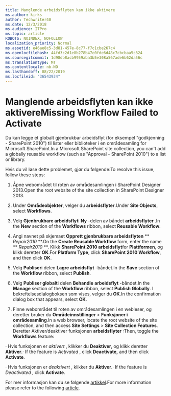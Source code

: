 ```yaml
---
title: Manglende arbeidsflyten kan ikke aktivere
ms.author: kirks
author: Techwriter40
ms.date: 12/3/2018
ms.audience: ITPro
ms.topic: article
ROBOTS: NOINDEX, NOFOLLOW
localization_priority: Normal
ms.assetid: e46ae8c5-3d81-457e-8c77-f7c1cbe267c4
ms.openlocfilehash: 44fd3c2d1e8b278b47c0fde6d48c7cbcbaa5c324
ms.sourcegitcommit: 1d98db8acb9959aba3b5e308a567ade6b62da56c
ms.translationtype: MT
ms.contentlocale: nb-NO
ms.lasthandoff: 08/22/2019
ms.locfileid: "36543934"
---
```

# <a name="missing-workflow-failed-to-activate"></a><span data-ttu-id="0162c-102">Manglende arbeidsflyten kan ikke aktivere</span><span class="sxs-lookup"><span data-stu-id="0162c-102">Missing Workflow Failed to Activate</span></span>

<span data-ttu-id="0162c-103">Du kan legge et globalt gjenbrukbar arbeidsflyt (for eksempel "godkjenning - SharePoint 2010") til lister eller biblioteker i en områdesamling for Microsoft SharePoint.</span><span class="sxs-lookup"><span data-stu-id="0162c-103">In a Microsoft SharePoint site collection, you can't add a globally reusable workflow (such as "Approval - SharePoint 2010") to a list or library.</span></span>
  
<span data-ttu-id="0162c-104">Hvis du vil løse dette problemet, gjør du følgende:</span><span class="sxs-lookup"><span data-stu-id="0162c-104">To resolve this issue, follow these steps:</span></span> 
  
1. <span data-ttu-id="0162c-105">Åpne webområdet til roten av områdesamlingen i SharePoint Designer 2013.</span><span class="sxs-lookup"><span data-stu-id="0162c-105">Open the root website of the site collection in SharePoint Designer 2013.</span></span>
  
2. <span data-ttu-id="0162c-106">Under **Områdeobjekter**, velger du **arbeidsflyter**.</span><span class="sxs-lookup"><span data-stu-id="0162c-106">Under **Site Objects**, select **Workflows**.</span></span> 
  
3. <span data-ttu-id="0162c-107">Velg **Gjenbrukbare arbeidsflyt**i **Ny** -delen av båndet **arbeidsflyter** .</span><span class="sxs-lookup"><span data-stu-id="0162c-107">In the **New** section of the **Workflows** ribbon, select **Reusable Workflow**.</span></span> 
  
4. <span data-ttu-id="0162c-108">Angi navnet på skjemaet **Opprett gjenbrukbare arbeidsflyten** \*\* *Repair2010* \*\*.</span><span class="sxs-lookup"><span data-stu-id="0162c-108">On the **Create Reusable Workflow** form, enter the name \*\* *Repair2010* \*\*.</span></span> <span data-ttu-id="0162c-109">Klikk **SharePoint 2010 arbeidsflyt**for **Plattformen**, og klikk deretter **OK**.</span><span class="sxs-lookup"><span data-stu-id="0162c-109">For **Platform Type**, click **SharePoint 2010 Workflow**, and then click **OK**.</span></span> 
  
1. <span data-ttu-id="0162c-110">Velg **Publiser**i delen **Lagre** **arbeidsflyt** -båndet.</span><span class="sxs-lookup"><span data-stu-id="0162c-110">In the **Save** section of the **Workflow** ribbon, select **Publish**.</span></span> 
  
2. <span data-ttu-id="0162c-111">Velg **Publiser globalt**i delen **Behandle** **arbeidsflyt** -båndet.</span><span class="sxs-lookup"><span data-stu-id="0162c-111">In the **Manage** section of the **Workflow** ribbon, select **Publish Globally**.</span></span> <span data-ttu-id="0162c-112">I bekreftelsesdialogboksen som vises, velger du **OK**.</span><span class="sxs-lookup"><span data-stu-id="0162c-112">In the confirmation dialog box that appears, select **OK**.</span></span> 
  
3. <span data-ttu-id="0162c-113">Finne webområdet til roten av områdesamlingen i en webleser, og deretter bruker du **Områdeinnstillinger** \> **Funksjoner i områdesamling**.</span><span class="sxs-lookup"><span data-stu-id="0162c-113">In a web browser, locate the root website of the site collection, and then access **Site Settings** \> **Site Collection Features**.</span></span> <span data-ttu-id="0162c-114">Deretter Aktiver/deaktiver funksjonen **arbeidsflyter** :</span><span class="sxs-lookup"><span data-stu-id="0162c-114">Then, toggle the **Workflows** feature:</span></span> 
  
<span data-ttu-id="0162c-115">· Hvis funksjonen er *aktivert* , klikker du **Deaktiver,** og klikk deretter **Aktiver**.</span><span class="sxs-lookup"><span data-stu-id="0162c-115">· If the feature is  *Activated*  , click **Deactivate,** and then click **Activate**.</span></span> 
  
<span data-ttu-id="0162c-116">· Hvis funksjonen er *deaktivert* , klikker du **Aktiver**.</span><span class="sxs-lookup"><span data-stu-id="0162c-116">· If the feature is  *Deactivated*  , click **Activate**.</span></span> 
  
<span data-ttu-id="0162c-117">For mer informasjon kan du se følgende [artikkel](https://go.microsoft.com/fwlink/?linkid=2047770&amp;clcid=0x409).</span><span class="sxs-lookup"><span data-stu-id="0162c-117">For more information please refer to the following [article](https://go.microsoft.com/fwlink/?linkid=2047770&amp;clcid=0x409).</span></span>
  

